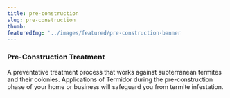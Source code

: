 ```yaml
---
title: pre-construction 
slug: pre-construction
thumb: 
featuredImg: '../images/featured/pre-construction-banner
---
```


### Pre-Construction Treatment

A preventative treatment process that works against subterranean termites and their colonies. Applications of Termidor during the pre-construction phase of your home or business will safeguard you from termite infestation.
